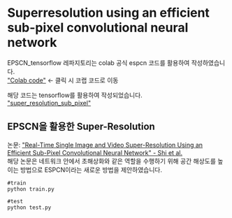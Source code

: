 # Superresolution using an efficient sub-pixel convolutional neural network

EPSCN_tensorflow 레파지토리는 colab 공식 espcn 코드를 활용하여 작성하였습니다.   
["Colab code"]("https://colab.research.google.com/github/keras-team/keras-io/blob/master/examples/vision/ipynb/super_resolution_sub_pixel.ipynb#scrollTo=il1NiNVcOAuA") <- 클릭 시 코랩 코드로 이동
   
해당 코드는 tensorflow를 활용하여 작성되었습니다.
["super_resolution_sub_pixel"]("https://colab.research.google.com/github/keras-team/keras-io/blob/master/examples/vision/ipynb/super_resolution_sub_pixel.ipynb")

## EPSCN을 활용한 Super-Resolution

논문:
["Real-Time Single Image and Video Super-Resolution Using an Efficient Sub-Pixel Convolutional Neural Network" - Shi et al.](https://arxiv.org/abs/1609.05158)  
해당 논문은 네트워크 안에서 초해상화와 같은 역할을 수행하기 위해 공간 해상도를 높이는 방법으로 ESPCN이라는 새로운 방법을 제안하였습니다.

```
#train
python train.py

#test
python test.py
```

